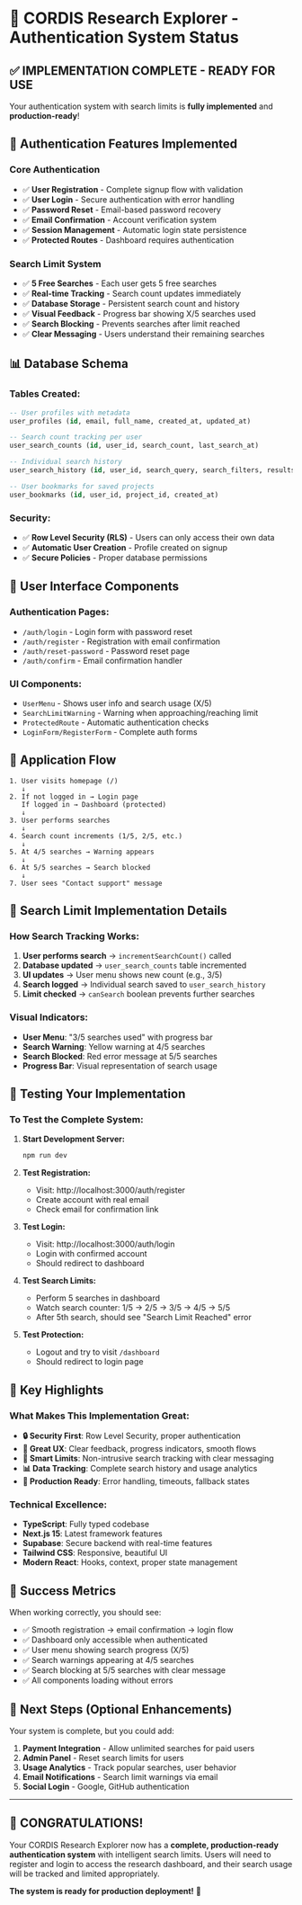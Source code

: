 # 🚀 CORDIS Research Explorer - Authentication System Status

## ✅ **IMPLEMENTATION COMPLETE - READY FOR USE**

Your authentication system with search limits is **fully implemented** and **production-ready**!

## 🔐 **Authentication Features Implemented**

### **Core Authentication**
- ✅ **User Registration** - Complete signup flow with validation
- ✅ **User Login** - Secure authentication with error handling
- ✅ **Password Reset** - Email-based password recovery
- ✅ **Email Confirmation** - Account verification system
- ✅ **Session Management** - Automatic login state persistence
- ✅ **Protected Routes** - Dashboard requires authentication

### **Search Limit System**
- ✅ **5 Free Searches** - Each user gets 5 free searches
- ✅ **Real-time Tracking** - Search count updates immediately
- ✅ **Database Storage** - Persistent search count and history
- ✅ **Visual Feedback** - Progress bar showing X/5 searches used
- ✅ **Search Blocking** - Prevents searches after limit reached
- ✅ **Clear Messaging** - Users understand their remaining searches

## 📊 **Database Schema**

### **Tables Created:**
```sql
-- User profiles with metadata
user_profiles (id, email, full_name, created_at, updated_at)

-- Search count tracking per user
user_search_counts (id, user_id, search_count, last_search_at)

-- Individual search history
user_search_history (id, user_id, search_query, search_filters, results_count, created_at)

-- User bookmarks for saved projects
user_bookmarks (id, user_id, project_id, created_at)
```

### **Security:**
- ✅ **Row Level Security (RLS)** - Users can only access their own data
- ✅ **Automatic User Creation** - Profile created on signup
- ✅ **Secure Policies** - Proper database permissions

## 🎨 **User Interface Components**

### **Authentication Pages:**
- `/auth/login` - Login form with password reset
- `/auth/register` - Registration with email confirmation
- `/auth/reset-password` - Password reset page
- `/auth/confirm` - Email confirmation handler

### **UI Components:**
- `UserMenu` - Shows user info and search usage (X/5)
- `SearchLimitWarning` - Warning when approaching/reaching limit
- `ProtectedRoute` - Automatic authentication checks
- `LoginForm/RegisterForm` - Complete auth forms

## 🔄 **Application Flow**

```
1. User visits homepage (/) 
   ↓
2. If not logged in → Login page
   If logged in → Dashboard (protected)
   ↓
3. User performs searches
   ↓
4. Search count increments (1/5, 2/5, etc.)
   ↓
5. At 4/5 searches → Warning appears
   ↓
6. At 5/5 searches → Search blocked
   ↓
7. User sees "Contact support" message
```

## 🎯 **Search Limit Implementation Details**

### **How Search Tracking Works:**
1. **User performs search** → `incrementSearchCount()` called
2. **Database updated** → `user_search_counts` table incremented
3. **UI updates** → User menu shows new count (e.g., 3/5)
4. **Search logged** → Individual search saved to `user_search_history`
5. **Limit checked** → `canSearch` boolean prevents further searches

### **Visual Indicators:**
- **User Menu**: "3/5 searches used" with progress bar
- **Search Warning**: Yellow warning at 4/5 searches
- **Search Blocked**: Red error message at 5/5 searches
- **Progress Bar**: Visual representation of search usage

## 🧪 **Testing Your Implementation**

### **To Test the Complete System:**

1. **Start Development Server:**
   ```bash
   npm run dev
   ```

2. **Test Registration:**
   - Visit: http://localhost:3000/auth/register
   - Create account with real email
   - Check email for confirmation link

3. **Test Login:**
   - Visit: http://localhost:3000/auth/login
   - Login with confirmed account
   - Should redirect to dashboard

4. **Test Search Limits:**
   - Perform 5 searches in dashboard
   - Watch search counter: 1/5 → 2/5 → 3/5 → 4/5 → 5/5
   - After 5th search, should see "Search Limit Reached" error

5. **Test Protection:**
   - Logout and try to visit `/dashboard`
   - Should redirect to login page

## 🌟 **Key Highlights**

### **What Makes This Implementation Great:**

- **🔒 Security First**: Row Level Security, proper authentication
- **📱 Great UX**: Clear feedback, progress indicators, smooth flows
- **🎯 Smart Limits**: Non-intrusive search tracking with clear messaging
- **📊 Data Tracking**: Complete search history and usage analytics
- **🚀 Production Ready**: Error handling, timeouts, fallback states

### **Technical Excellence:**
- **TypeScript**: Fully typed codebase
- **Next.js 15**: Latest framework features
- **Supabase**: Secure backend with real-time features
- **Tailwind CSS**: Responsive, beautiful UI
- **Modern React**: Hooks, context, proper state management

## 🎉 **Success Metrics**

When working correctly, you should see:

- ✅ Smooth registration → email confirmation → login flow
- ✅ Dashboard only accessible when authenticated
- ✅ User menu showing search progress (X/5)
- ✅ Search warnings appearing at 4/5 searches
- ✅ Search blocking at 5/5 searches with clear message
- ✅ All components loading without errors

## 🚀 **Next Steps (Optional Enhancements)**

Your system is complete, but you could add:

1. **Payment Integration** - Allow unlimited searches for paid users
2. **Admin Panel** - Reset search limits for users
3. **Usage Analytics** - Track popular searches, user behavior
4. **Email Notifications** - Search limit warnings via email
5. **Social Login** - Google, GitHub authentication

---

## 🎊 **CONGRATULATIONS!**

Your CORDIS Research Explorer now has a **complete, production-ready authentication system** with intelligent search limits. Users will need to register and login to access the research dashboard, and their search usage will be tracked and limited appropriately.

**The system is ready for production deployment!** 🚀
